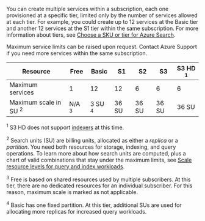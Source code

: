 You can create multiple services within a subscription, each one provisioned at a specific tier, limited only by the number of services allowed at each tier. For example, you could create up to 12 services at the Basic tier and another 12 services at the S1 tier within the same subscription. For more information about tiers, see [Choose a SKU or tier for Azure Search](../articles/search/search-sku-tier.md).

Maximum service limits can be raised upon request. Contact Azure Support if you need more services within the same subscription.

Resource|Free|Basic|S1|S2|S3 |S3 HD <sup>1</sup>
---|---|---|---|----|---|----
Maximum services |1 |12 |12  |6 |6 |6 
Maximum scale in SU <sup>2</sup>|N/A <sup>3</sup>|3 SU <sup>4</sup> |36 SU|36 SU|36 SU|36 SU 

<sup>1</sup> S3 HD does not support [indexers](../articles/search/search-indexer-overview.md) at this time. 

<sup>2</sup> Search units (SU) are billing units, allocated as either a *replica* or a *partition*. You need both resources for storage, indexing, and query operations. To learn more about how search units are computed, plus a chart of valid combinations that stay under the maximum limits, see [Scale resource levels for query and index workloads](../articles/search/search-capacity-planning.md). 

<sup>3</sup> Free is based on shared resources used by multiple subscribers. At this tier, there are no dedicated resources for an individual subscriber. For this reason, maximum scale is marked as not applicable.

<sup>4</sup> Basic has one fixed partition. At this tier, additional SUs are used for allocating more replicas for increased query workloads.




